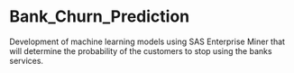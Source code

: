 # Bank_Churn_Prediction

Development of machine learning models using SAS Enterprise Miner that will determine the probability of the customers to stop using the banks services.
